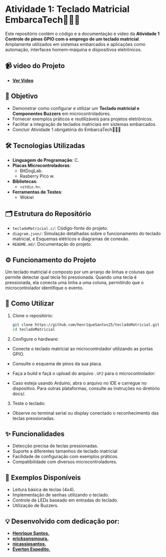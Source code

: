 # Atividade 1: Teclado Matricial EmbarcaTech👨🏻‍💻

Este repositório contém o código e a documentação e video da **Atividade 1 Controle de pinos GPIO com o
emprego de um teclado matricial**. Amplamente utilizados em sistemas embarcados e aplicações como automação, interfaces homem-máquina e dispositivos eletrônicos.
## 📹 video do Projeto
- **[Ver Video]()**

## 🎯 Objetivo

- Demonstrar como configurar e utilizar um **Teclado matricial e Componentes Buzzers** em microcontroladores.
- Fornecer exemplos práticos e reutilizáveis para projetos eletrônicos.
- Facilitar a integração de teclados matriciais em sistemas embarcados.
- Concluir Atividade 1 obrigatória do EmbarcaTech👨🏻‍💻

## 🛠️ Tecnologias Utilizadas

- **Linguagem de Programação**: C.
- **Placas Microcontroladoras**:
  - BitDogLab.
  - Rasberry Pico w.
- **Bibliotecas**:
  - `<stdio.h>`.
- **Ferramentas de Testes**:
  - Wokwi

## 🗂️ Estrutura do Repositório

- `tecladoMatricial.c/`: Código-fonte do projeto.
- `diagram.json/`: Simulação detalhadas sobre o funcionamento do teclado matricial, e Esquemas elétricos e diagramas de conexão.
- `README.md/`: Documentação do projeto.

## ⚙️ Funcionamento do Projeto

Um teclado matricial é composto por um arranjo de linhas e colunas que permite detectar qual tecla foi pressionada. Quando uma tecla é pressionada, ela conecta uma linha a uma coluna, permitindo que o microcontrolador identifique o evento.


## 🚀 Como Utilizar

1. Clone o repositório:
   ```bash
   git clone https://github.com/henr1queSantos25/tecladoMatricial.git
   cd tecladoMatricial
2. Configure o hardware:
-  Conecte o teclado matricial ao microcontrolador utilizando as portas GPIO.
- Consulte o esquema de pinos da sua placa.
- Faça a build e façã o upload do arquivo `.UF2` para o microcontrolador:

- Caso esteja usando Arduino, abra o arquivo no IDE e carregue no dispositivo.
Para outras plataformas, consulte as instruções no diretório docs/.

3. Teste o teclado:
- Observe no terminal serial ou display conectado o reconhecimento das teclas pressionadas.

## ✨ Funcionalidades

- Detecção precisa de teclas pressionadas.
- Suporte a diferentes tamanhos de teclado matricial
- Facilidade de configuração com exemplos práticos.
- Compatibilidade com diversos microcontroladores.
## 🔧 Exemplos Disponíveis
- Leitura básica de teclas (4x4).
- Implementação de senhas utilizando o teclado.
- Controle de LEDs baseado em entradas do teclado.
- Utilização de Buzzers.


## 💡 Desenvolvido com dedicação por:
- **[Henrique Santos.](https://github.com/henr1queSantos25)**
- **[ericksonsmoura.](https://github.com/ericksonsmoura)**
- **[nicassiosantos.](https://github.com/nicassiosantos)**
- **[Everton Espedito.](https://github.com/EvertonEspedito)**

